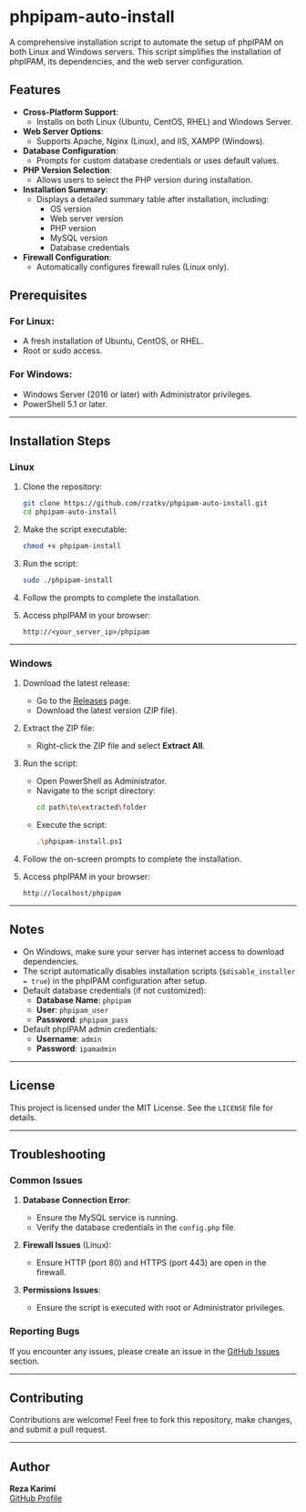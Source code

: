 # phpipam-auto-install

A comprehensive installation script to automate the setup of phpIPAM on both Linux and Windows servers. This script simplifies the installation of phpIPAM, its dependencies, and the web server configuration.

## Features

- **Cross-Platform Support**:
  - Installs on both Linux (Ubuntu, CentOS, RHEL) and Windows Server.
- **Web Server Options**:
  - Supports Apache, Nginx (Linux), and IIS, XAMPP (Windows).
- **Database Configuration**:
  - Prompts for custom database credentials or uses default values.
- **PHP Version Selection**:
  - Allows users to select the PHP version during installation.
- **Installation Summary**:
  - Displays a detailed summary table after installation, including:
    - OS version
    - Web server version
    - PHP version
    - MySQL version
    - Database credentials
- **Firewall Configuration**:
  - Automatically configures firewall rules (Linux only).

## Prerequisites

### For Linux:
- A fresh installation of Ubuntu, CentOS, or RHEL.
- Root or sudo access.

### For Windows:
- Windows Server (2016 or later) with Administrator privileges.
- PowerShell 5.1 or later.

---

## Installation Steps

### Linux

1. Clone the repository:
   ```bash
   git clone https://github.com/rzatkv/phpipam-auto-install.git
   cd phpipam-auto-install
   ```

2. Make the script executable:
   ```bash
   chmod +x phpipam-install
   ```

3. Run the script:
   ```bash
   sudo ./phpipam-install
   ```

4. Follow the prompts to complete the installation.

5. Access phpIPAM in your browser:
   ```
   http://<your_server_ip>/phpipam
   ```

---

### Windows

1. Download the latest release:
   - Go to the [Releases](https://github.com/rzatkv/phpipam-auto-install/releases) page.
   - Download the latest version (ZIP file).

2. Extract the ZIP file:
   - Right-click the ZIP file and select **Extract All**.

3. Run the script:
   - Open PowerShell as Administrator.
   - Navigate to the script directory:
     ```bash
     cd path\to\extracted\folder
     ```
   - Execute the script:
     ```bash
     .\phpipam-install.ps1
     ```

4. Follow the on-screen prompts to complete the installation.

5. Access phpIPAM in your browser:
   ```
   http://localhost/phpipam
   ```

---

## Notes

- On Windows, make sure your server has internet access to download dependencies.
- The script automatically disables installation scripts (`$disable_installer = true`) in the phpIPAM configuration after setup.
- Default database credentials (if not customized):
  - **Database Name**: `phpipam`
  - **User**: `phpipam_user`
  - **Password**: `phpipam_pass`
- Default phpIPAM admin credentials:
  - **Username**: `admin`
  - **Password**: `ipamadmin`

---

## License

This project is licensed under the MIT License. See the `LICENSE` file for details.

---

## Troubleshooting

### Common Issues

1. **Database Connection Error**:
   - Ensure the MySQL service is running.
   - Verify the database credentials in the `config.php` file.

2. **Firewall Issues** (Linux):
   - Ensure HTTP (port 80) and HTTPS (port 443) are open in the firewall.

3. **Permissions Issues**:
   - Ensure the script is executed with root or Administrator privileges.

### Reporting Bugs
If you encounter any issues, please create an issue in the [GitHub Issues](https://github.com/rzatkv/phpipam-auto-install/issues) section.

---

## Contributing

Contributions are welcome! Feel free to fork this repository, make changes, and submit a pull request.

---

## Author

**Reza Karimi**  
[GitHub Profile](https://github.com/rzatkv)
